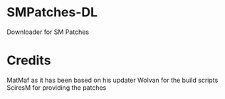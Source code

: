 # SMPatches-DL
Downloader for SM Patches

# Credits
 
 MatMaf as it has been based on his updater
 Wolvan for the build scripts
 SciresM for providing the patches
